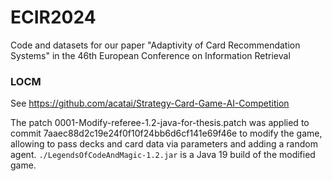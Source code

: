 # ECIR2024
Code and datasets for our paper "Adaptivity of Card Recommendation Systems" in the 46th European Conference on Information Retrieval

### LOCM
See https://github.com/acatai/Strategy-Card-Game-AI-Competition

The patch 0001-Modify-referee-1.2-java-for-thesis.patch was applied to commit 7aaec88d2c19e24f0f10f24bb6d6cf141e69f46e to modify the game, allowing to pass decks and card data via parameters and adding a random agent.
`./LegendsOfCodeAndMagic-1.2.jar` is a Java 19 build of the modified game.